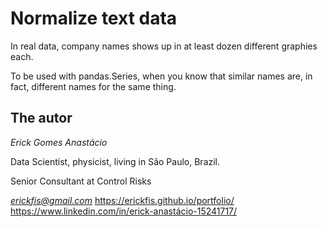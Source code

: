 # Normalize text data

In real data, company names shows up in at least dozen different graphies each.

To be used with pandas.Series, when you know that similar names are, in fact, different names for the same thing.

## The autor

*Erick Gomes Anastácio*

Data Scientist, physicist, living in São Paulo, Brazil.

Senior Consultant at Control Risks

*erickfis@gmail.com*
https://erickfis.github.io/portfolio/
https://www.linkedin.com/in/erick-anastácio-15241717/
